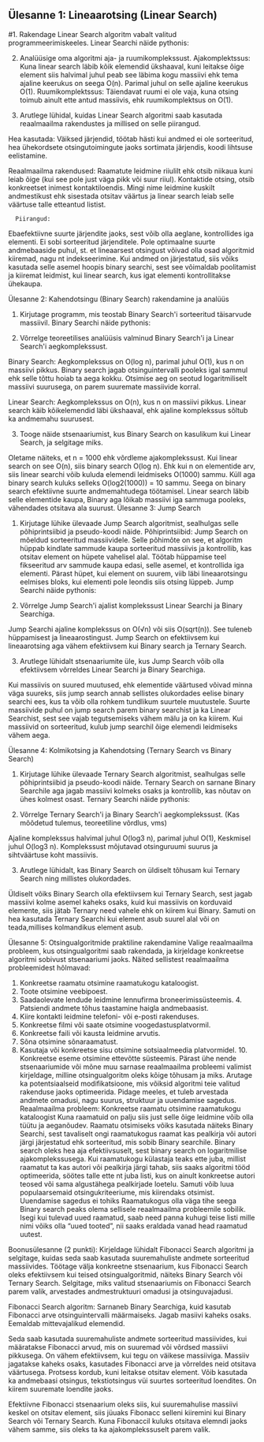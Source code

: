## Ülesanne 1: Lineaarotsing (Linear Search) 
#1. Rakendage Linear Search algoritm vabalt valitud programmeerimiskeeles. 
Linear Searchi näide pythonis:


2. Analüüsige oma algoritmi aja- ja ruumikomplekssust. 
Ajakomplektssus: 
Kuna linear search läbib kõik elemendid ükshaaval, kuni leitakse õige element siis halvimal juhul peab see läbima kogu massiivi ehk tema ajaline keerukus on seega O(n). Parimal juhul on selle ajaline keerukus O(1).
Ruumikomplektssus: 
Täiendavat ruumi ei ole vaja, kuna otsing toimub ainult ette antud massiivis, ehk ruumikomplektsus on O(1).

3. Arutlege lühidal, kuidas Linear Search algoritmi saab kasutada 
reaalmaailma rakendustes ja millised on selle piirangud. 

Hea kasutada: 
Väiksed järjendid, töötab hästi kui andmed ei ole sorteeritud, hea ühekordsete 
otsingutoimingute jaoks sortimata järjendis, koodi lihtsuse eelistamine.

Reaalmaailma rakendused: 
Raamatute leidmine riiulilt ehk otsib niikaua kuni leiab õige (kui see pole just väga pikk või suur riiul).
Kontaktide otsing, otsib konkreetset inimest kontaktiloendis.
Mingi nime leidmine kuskilt andmestikust ehk sisestada otsitav väärtus ja linear search leiab selle väärtuse talle etteantud listist.
     
      Piirangud:
Ebaefektiivne suurte järjendite jaoks, sest võib olla aeglane, kontrollides iga elementi.
Ei sobi sorteeritud järjenditele.
Pole optimaalne suurte andmebaaside puhul, st. et lineaarsest otsingust võivad olla osad algoritmid kiiremad, nagu nt indekseerimine.
Kui andmed on järjestatud, siis võiks kasutada selle asemel hoopis binary searchi, sest see võimaldab poolitamist ja kiiremat leidmist, kui linear search, kus igat elementi kontrollitakse ühekaupa.


Ülesanne 2: Kahendotsingu (Binary Search) rakendamine ja analüüs 
1. Kirjutage programm, mis teostab Binary Search'i sorteeritud täisarvude massiivil. 
Binary Searchi näide pythonis:


2. Võrrelge teoreetilises analüüsis valminud Binary Search'i ja Linear Search'i aegkomplekssust. 

Binary Search: 
Aegkomplekssus on O(log n), parimal juhul O(1), kus n on massiivi pikkus. Binary search jagab otsinguintervalli pooleks igal sammul ehk selle tõttu hoiab ta aega kokku. Otsimise aeg on seotud logaritmiliselt massiivi suurusega, on parem suuremate massiivide korral.


Linear Search: 
Aegkomplekssus on O(n), kus n on massiivi pikkus. Linear search käib
kõikelemendid läbi ükshaaval, ehk ajaline komplekssus sõltub ka 
andmemahu suurusest.


3. Tooge näide stsenaariumist, kus Binary Search on kasulikum kui Linear Search, ja selgitage miks. 

Oletame näiteks, et n = 1000 ehk võrdleme ajakomplekssust. Kui linear 
search on see O(n), siis binary search  O(log n). Ehk kui n on elementide 
arv, siis linear searchi võib kuluda elemendi leidmiseks O(1000) sammu. 
Küll aga binary search kuluks selleks O(log2(1000)) = 10 sammu. Seega on 
binary search efektiivne suurte andmemahtudega töötamisel. Linear search 
läbib selle elementide kaupa, Binary aga lõikab massiivi iga sammuga 
pooleks, vähendades otsitava ala suurust.
Ülesanne 3: Jump Search 
1. Kirjutage lühike ülevaade Jump Search algoritmist, sealhulgas selle põhiprintsiibid ja pseudo-koodi näide. 
Põhiprintsiibid: 
Jump Search on mõeldud sorteeritud massiividele. Selle põhimõte on see, et algoritm hüppab kindlate sammude kaupa sorteeritud massiivis ja kontrollib, kas otsitav element on hüpete vahelisel alal. Töötab hüppamise teel fikseeritud arv sammude kaupa edasi, selle asemel, et kontrollida iga elementi. Pärast hüpet, kui element on suurem, viib läbi lineaarotsingu eelmises bloks, kui elementi pole leondis siis otsing lüppeb. 
Jump Searchi näide pythonis:


2. Võrrelge Jump Search'i ajalist komplekssust Linear Searchi ja Binary Searchiga. 

Jump Searchi ajaline komplekssus on O(√n) või siis O(sqrt(n)). See tuleneb hüppamisest ja lineaarostingust. Jump Search on efektiivsem kui lineaarotsing aga vähem efektiivsem kui Binary search ja Ternary Search.

3. Arutlege lühidalt stsenaariumite üle, kus Jump Search võib olla efektiivsem võrreldes Linear Searchi ja Binary Searchiga.

Kui massiivis on suured muutused, ehk elementide väärtused võivad minna väga suureks, siis jump search annab sellistes olukordades eelise binary searchi ees, kus ta võib olla rohkem tundlikum suurtele muutustele.
Suurte massiivide puhul on jump search parem binary searchist ja ka Linear Searchist, sest see vajab tegutsemiseks vähem mälu ja on ka kiirem.
Kui massiivid on sorteeritud, kulub jump searchil õige elemendi leidmiseks vähem aega.



Ülesanne 4: Kolmikotsing ja Kahendotsing (Ternary Search vs Binary Search) 
1. Kirjutage lühike ülevaade Ternary Search algoritmist, sealhulgas selle põhiprintsiibid ja pseudo-koodi näide. 
Ternary Search on sarnane Binary Searchile aga  jagab massiivi kolmeks osaks ja kontrollib, kas nõutav on ühes kolmest osast.
Ternary Searchi näide pythonis:

2. Võrrelge Ternary Search'i ja Binary Search'i aegkomplekssust. (Kas mõõdetud tulemus, teoreetiline võrdlus, vms) 

Ajaline komplekssus halvimal juhul O(log3 n), parimal juhul O(1), Keskmisel 
juhul O(log3 n). Komplekssust mõjutavad otsinguruumi suurus ja sihtväärtuse 
koht massiivis.

3. Arutlege lühidalt, kas Binary Search on üldiselt tõhusam kui Ternary Search ning millistes olukordades. 

Üldiselt võiks Binary Search olla efektiivsem kui Ternary Search, sest jagab 
massiivi kolme asemel kaheks osaks, kuid kui massiivis on korduvaid 
elemente, siis jätab Ternary need vahele ehk on kiirem kui Binary. Samuti on 
hea kasutada Ternary Searchi kui element asub suurel alal või on teada,millises 
kolmandikus element asub.


Ülesanne 5: Otsingualgoritmide praktiline rakendamine 
Valige reaalmaailma probleem, kus otsingualgoritmi saab rakendada, ja kirjeldage konkreetse algoritmi sobivust stsenaariumi jaoks. Näited sellistest reaalmaailma probleemidest hõlmavad: 
1. Konkreetse raamatu otsimine raamatukogu kataloogist. 
2. Toote otsimine veebipoest. 
3. Saadaolevate lendude leidmine lennufirma broneerimissüsteemis. 4. Patsiendi andmete tõhus taastamine haigla andmebaasist. 
5. Kiire kontakti leidmine telefoni- või e-posti rakenduses. 
6. Konkreetse filmi või saate otsimine voogedastusplatvormil. 
7. Konkreetse faili või kausta leidmine arvutis. 
8. Sõna otsimine sõnaraamatust. 
9. Kasutaja või konkreetse sisu otsimine sotsiaalmeedia platvormidel. 10. Konkreetse eseme otsimine ettevõtte süsteemis. 
Pärast ühe nende stsenaariumide või mõne muu sarnase reaalmaailma probleemi valimist kirjeldage, milline otsingualgoritm oleks kõige tõhusam ja miks. Arutage ka potentsiaalseid modifikatsioone, mis võiksid algoritmi teie valitud rakenduse jaoks optimeerida. Pidage meeles, et tuleb arvestada andmete omadusi, nagu suurus, struktuur ja uuendamise sagedus.
Reaalmaailma probleem: Konkreetse raamatu otsimine raamatukogu kataloogist
Kuna raamatuid on palju siis just selle õige leidmine võib olla tüütu ja aeganõudev.
Raamatu otsimiseks võiks kasutada näiteks Binary Searchi, sest tavaliselt ongi raamatukogus raamat kas pealkirja või autori järgi järjestatud ehk sorteeritud, mis sobib Binary searchile.
Binary search oleks hea aja efektiivsuselt, sest binary search on logaritmilise ajakomplekssusega.
Kui raamatukogu külastaja teaks ette juba, millist raamatut ta kas autori või pealkirja järgi tahab, siis saaks algoritmi tööd optimeerida, söötes talle ette nt juba listi, kus on ainult konkreetse autori teosed või sama algustähega pealkirjade loetelu.
Samuti võib luua populaarsemaid otsingukriteeriume, mis kiirendaks otsimist.
Uuendamise sagedus ei tohiks Raamatukogus olla väga tihe seega Binary search peaks olema sellisele reaalmaailma probleemile sobilik. Isegi kui tulevad uued raamatud, saab need panna kuhugi teise listi mille nimi võiks olla “uued tooted”, nii saaks eraldada vanad head raamatud uutest.



Boonusülesanne (2 punkti): 
Kirjeldage lühidalt Fibonacci Search algoritmi ja selgitage, kuidas seda saab kasutada suuremahuliste andmete sorteeritud massiivides. Töötage välja konkreetne stsenaarium, kus Fibonacci Search oleks efektiivsem kui teised otsingualgoritmid, näiteks Binary Search või Ternary Search. Selgitage, miks valitud stsenaariumis on Fibonacci Search parem valik, arvestades andmestruktuuri omadusi ja otsinguvajadusi.

Fibonacci Search algoritm:
Sarnaneb Binary Searchiga, kuid kasutab Fibonacci arve otsinguintervalli määrmaiseks. Jagab masiivi kaheks osaks. Eemaldab mittevajalikud elemendid.

Seda saab kasutada suuremahuliste andmete sorteeritud massiivides, kui määratakse Fibonacci arvud, mis on suuremad või võrdsed massiivi pikkusega. On vähem efektiivsem, kui tegu on väikese massiiviga. Massiiv jagatakse kaheks osaks, kasutades Fibonacci arve ja võrreldes neid otsitava väärtusega. Protsess kordub, kuni leitakse otsitav element. Võib kasutada ka andmebaasi otsingus, tekstiotsingus vüi suurtes sorteeritud loendites. On kiirem suuremate loendite jaoks.

Efektiivne Fibonacci stsenaarium oleks siis, kui suuremahulise massiivi keskel on otsitav element, siis jüuaks Fibonacc selleni kiiremini kui Binary Search või Ternary Search. Kuna Fibonaccil kuluks otsitava elemndi jaoks vähem samme, siis oleks ta ka ajakomplekssuselt parem valik. 
